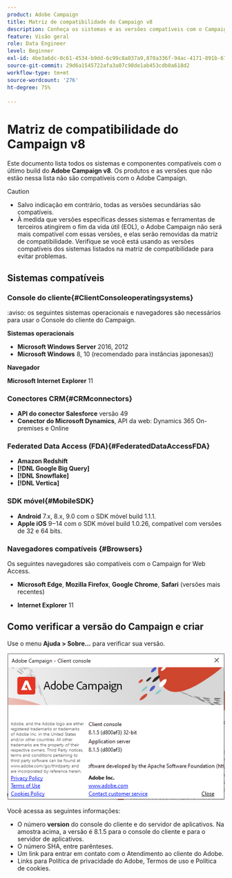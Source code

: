 ```yaml
---
product: Adobe Campaign
title: Matriz de compatibilidade do Campaign v8
description: Conheça os sistemas e as versões compatíveis com o Campaign v8
feature: Visão geral
role: Data Engineer
level: Beginner
exl-id: 4be3a6dc-0c61-4534-b9dd-6c99c8a037a9,870a336f-94ac-4171-891b-67614feef6ef,bebdd930-c7f6-4629-a489-3c704b33f058,d493e613-eb61-43b1-9c6d-1bd881af0734
source-git-commit: 29d6a1545722afa3a07c98de1ab453cdb0a618d2
workflow-type: tm+mt
source-wordcount: '276'
ht-degree: 75%

---
```


# Matriz de compatibilidade do Campaign v8

Este documento lista todos os sistemas e componentes compatíveis com o último build do **Adobe Campaign v8**. Os produtos e as versões que não estão nessa lista não são compatíveis com o Adobe Campaign.

>[!CAUTION]
>
>* Salvo indicação em contrário, todas as versões secundárias são compatíveis.
>* À medida que versões específicas desses sistemas e ferramentas de terceiros atingirem o fim da vida útil (EOL), o Adobe Campaign não será mais compatível com essas versões, e elas serão removidas da matriz de compatibilidade. Verifique se você está usando as versões compatíveis dos sistemas listados na matriz de compatibilidade para evitar problemas.


## Sistemas compatíveis

### Console do cliente{#ClientConsoleoperatingsystems}

:aviso: os seguintes sistemas operacionais e navegadores são necessários para usar o Console do cliente do Campaign.

**Sistemas operacionais**

* **Microsoft Windows Server** 2016, 2012
* **Microsoft Windows** 8, 10 (recomendado para instâncias japonesas))

**Navegador**

**Microsoft Internet Explorer** 11

### Conectores CRM{#CRMconnectors}

* **API do conector Salesforce** versão 49
* **Conector do Microsoft Dynamics**, API da web: Dynamics 365 On-premises e Online

### Federated Data Access (FDA){#FederatedDataAccessFDA}

* **Amazon Redshift**
* **[!DNL Google Big Query]**
* **[!DNL Snowflake]**
* **[!DNL Vertica]**

### SDK móvel{#MobileSDK}

* **Android** 7.x, 8.x, 9.0 com o SDK móvel build 1.1.1.
* **Apple iOS** 9‒14 com o SDK móvel build 1.0.26, compatível com versões de 32 e 64 bits.

### Navegadores compatíveis {#Browsers}

Os seguintes navegadores são compatíveis com o Campaign for Web Access.

* **Microsoft Edge**, **Mozilla Firefox**, **Google Chrome**, **Safari** (versões mais recentes)

* **Internet Explorer** 11

## Como verificar a versão do Campaign e criar

Use o menu **Ajuda > Sobre...** para verificar sua versão.

![](assets/ac-version.png)

Você acessa as seguintes informações:

* O número **version** do console do cliente e do servidor de aplicativos. Na amostra acima, a versão é 8.1.5 para o console do cliente e para o servidor de aplicativos.
* O número SHA, entre parênteses.
* Um link para entrar em contato com o Atendimento ao cliente do Adobe.
* Links para Política de privacidade do Adobe, Termos de uso e Política de cookies.
